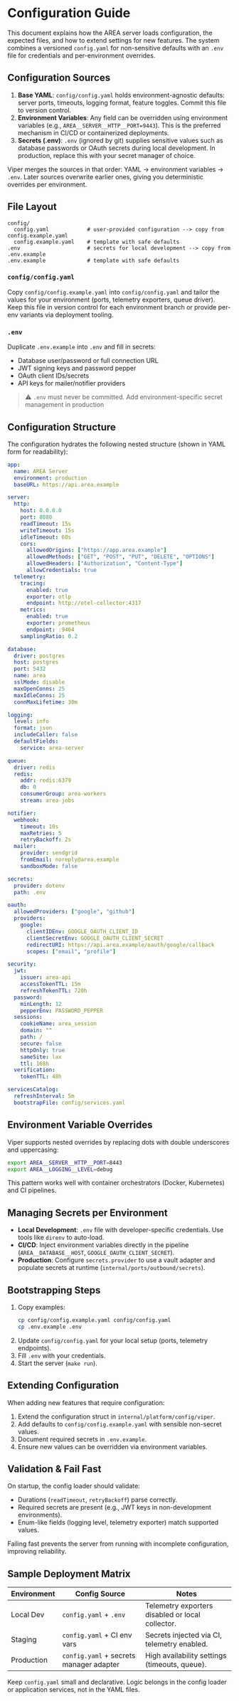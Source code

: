 # Configuration Guide

This document explains how the AREA server loads configuration, the expected files, and how to extend settings for new features. The system combines a versioned `config.yaml` for non-sensitive defaults with an `.env` file for credentials and per-environment overrides.

## Configuration Sources

1. **Base YAML**: `config/config.yaml` holds environment-agnostic defaults: server ports, timeouts, logging format, feature toggles. Commit this file to version control.
2. **Environment Variables**: Any field can be overridden using environment variables (e.g., `AREA__SERVER__HTTP__PORT=9443`). This is the preferred mechanism in CI/CD or containerized deployments.
3. **Secrets (.env)**: `.env` (ignored by git) supplies sensitive values such as database passwords or OAuth secrets during local development. In production, replace this with your secret manager of choice.

Viper merges the sources in that order: YAML → environment variables → `.env`. Later sources overwrite earlier ones, giving you deterministic overrides per environment.

## File Layout

```
config/
  config.yaml            # user-provided configuration --> copy from config.example.yaml
  config.example.yaml    # template with safe defaults
.env                     # secrets for local development --> copy from .env.example
.env.example             # template with safe defaults
```

### `config/config.yaml`

Copy `config/config.example.yaml` into `config/config.yaml` and tailor the values for your environment (ports, telemetry exporters, queue driver). Keep this file in version control for each environment branch or provide per-env variants via deployment tooling.

### `.env`

Duplicate `.env.example` into `.env` and fill in secrets:
- Database user/password or full connection URL
- JWT signing keys and password pepper
- OAuth client IDs/secrets
- API keys for mailer/notifier providers

> ⚠️ `.env` must never be committed. Add environment-specific secret management in production

## Configuration Structure

The configuration hydrates the following nested structure (shown in YAML form for readability):

```yaml
app:
  name: AREA Server
  environment: production
  baseURL: https://api.area.example

server:
  http:
    host: 0.0.0.0
    port: 8080
    readTimeout: 15s
    writeTimeout: 15s
    idleTimeout: 60s
    cors:
      allowedOrigins: ["https://app.area.example"]
      allowedMethods: ["GET", "POST", "PUT", "DELETE", "OPTIONS"]
      allowedHeaders: ["Authorization", "Content-Type"]
      allowCredentials: true
  telemetry:
    tracing:
      enabled: true
      exporter: otlp
      endpoint: http://otel-collector:4317
    metrics:
      enabled: true
      exporter: prometheus
      endpoint: :9464
    samplingRatio: 0.2

database:
  driver: postgres
  host: postgres
  port: 5432
  name: area
  sslMode: disable
  maxOpenConns: 25
  maxIdleConns: 25
  connMaxLifetime: 30m

logging:
  level: info
  format: json
  includeCaller: false
  defaultFields:
    service: area-server

queue:
  driver: redis
  redis:
    addr: redis:6379
    db: 0
    consumerGroup: area-workers
    stream: area-jobs

notifier:
  webhook:
    timeout: 10s
    maxRetries: 5
    retryBackoff: 2s
  mailer:
    provider: sendgrid
    fromEmail: noreply@area.example
    sandboxMode: false

secrets:
  provider: dotenv
  path: .env

oauth:
  allowedProviders: ["google", "github"]
  providers:
    google:
      clientIDEnv: GOOGLE_OAUTH_CLIENT_ID
      clientSecretEnv: GOOGLE_OAUTH_CLIENT_SECRET
      redirectURI: https://api.area.example/oauth/google/callback
      scopes: ["email", "profile"]

security:
  jwt:
    issuer: area-api
    accessTokenTTL: 15m
    refreshTokenTTL: 720h
  password:
    minLength: 12
    pepperEnv: PASSWORD_PEPPER
  sessions:
    cookieName: area_session
    domain: ""
    path: /
    secure: false
    httpOnly: true
    sameSite: lax
    ttl: 168h
  verification:
    tokenTTL: 48h

servicesCatalog:
  refreshInterval: 5m
  bootstrapFile: config/services.yaml
```

## Environment Variable Overrides

Viper supports nested overrides by replacing dots with double underscores and uppercasing:

```bash
export AREA__SERVER__HTTP__PORT=8443
export AREA__LOGGING__LEVEL=debug
```

This pattern works well with container orchestrators (Docker, Kubernetes) and CI pipelines.

## Managing Secrets per Environment

- **Local Development**: `.env` file with developer-specific credentials. Use tools like `direnv` to auto-load.
- **CI/CD**: Inject environment variables directly in the pipeline (`AREA__DATABASE__HOST`, `GOOGLE_OAUTH_CLIENT_SECRET`).
- **Production**: Configure `secrets.provider` to use a vault adapter and populate secrets at runtime (`internal/ports/outbound/secrets`).

## Bootstrapping Steps

1. Copy examples:
   ```bash
   cp config/config.example.yaml config/config.yaml
   cp .env.example .env
   ```
2. Update `config/config.yaml` for your local setup (ports, telemetry endpoints).
3. Fill `.env` with your credentials.
4. Start the server (`make run`).

## Extending Configuration

When adding new features that require configuration:

1. Extend the configuration struct in `internal/platform/config/viper`.
2. Add defaults to `config/config.example.yaml` with sensible non-secret values.
3. Document required secrets in `.env.example`.
4. Ensure new values can be overridden via environment variables.

## Validation & Fail Fast

On startup, the config loader should validate:
- Durations (`readTimeout`, `retryBackoff`) parse correctly.
- Required secrets are present (e.g., JWT keys in non-development environments).
- Enum-like fields (logging level, telemetry exporter) match supported values.

Failing fast prevents the server from running with incomplete configuration, improving reliability.

## Sample Deployment Matrix

| Environment | Config Source                           | Notes                                            |
|-------------|-----------------------------------------|--------------------------------------------------|
| Local Dev   | `config.yaml` + `.env`                  | Telemetry exporters disabled or local collector. 
| Staging     | `config.yaml` + CI env vars             | Secrets injected via CI, telemetry enabled.      
| Production  | `config.yaml` + secrets manager adapter | High availability settings (timeouts, queue).    

Keep `config.yaml` small and declarative. Logic belongs in the config loader or application services, not in the YAML files.
